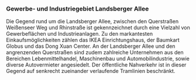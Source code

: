 ### Gewerbe- und Industriegebiet Landsberger Allee

Die Gegend rund um die Landsberger Allee, zwischen den Querstraßen Weißenseer Weg und Rhinstraße ist gekennzeichnet durch eine Vielzahl
 von Gewerbeflächen und Industrieanlagen. Zu den markantesten Einkaufsmöglichkeiten zählen das 
 <span class="marker-label" id="marker-landsberger-allee">IKEA Einrichtungshaus</span>, der Baumkart Globus
  und das Dong Xuan Center. An der Landsberger Allee und den angrenzenden Querstraßen sind zudem zahlreiche Unternehmen
   aus den Bereichen Lebenmittelhandel, Maschinenbau und Automobilindustrie, sowie diverse Autovermieter angesiedelt. 
   Der öffentliche Nahverkehr ist in dieser Gegend auf senkrecht zueinander verlaufende Tramlinien beschränkt. 
